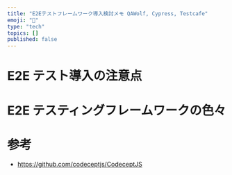 ```yaml
---
title: "E2Eテストフレームワーク導入検討メモ QAWolf, Cypress, Testcafe"
emoji: "🤖"
type: "tech"
topics: []
published: false
---
```


# E2E テスト導入の注意点

# E2E テスティングフレームワークの色々

# 参考
- https://github.com/codeceptjs/CodeceptJS